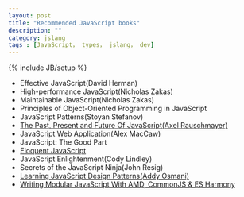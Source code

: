 ```yaml
---
layout: post
title: "Recommended JavaScript books"
description: ""
category: jslang
tags : [JavaScript， types， jslang， dev]
---
```

{% include JB/setup %}

* Effective JavaScript(David Herman)
* High-performance JavaScript(Nicholas Zakas)
* Maintainable JavaScript(Nicholas Zakas)
* Principles of Object-Oriented Programming in JavaScript
* JavaScript Patterns(Stoyan Stefanov)
* [The Past, Present and Future Of JavaScript(Axel Rauschmayer)](http://oreilly.com/javascript/radarreports/past-present-future-javascript.html)
* JavaScript Web Application(Alex MacCaw)
* JavaScript: The Good Part
* [Eloquent JavaScript](http://eloquentjavascript.net/)
* JavaScript Enlightenment(Cody Lindley)
* Secrets of the JavaScript Ninja(John Resig)
* [Learning JavaScript Design Patterns(Addy Osmani)](http://addyosmani.com/resources/essentialjsdesignpatterns/book/)
* [Writing Modular JavaScript With AMD, CommonJS & ES Harmony](http://addyosmani.com/writing-modular-js/)
